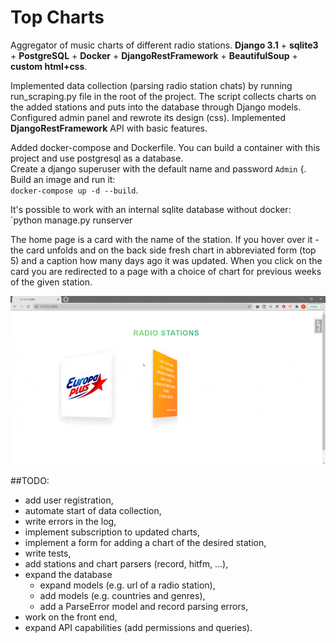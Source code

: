 # Top Charts
Aggregator of music charts of different radio stations\.
**Django 3.1** + **sqlite3** + **PostgreSQL** + **Docker** + **DjangoRestFramework** + **BeautifulSoup** + **custom html+css**.

Implemented data collection (parsing radio station chats) 
by running run_scraping.py file in the root of the project.
The script collects charts on the added stations and puts 
into the database through Django models.\
Configured admin panel and rewrote its design (css).
Implemented **DjangoRestFramework** API with basic features.

Added docker-compose and Dockerfile. 
You can build a container with this project and use postgresql as a database.\
Create a django superuser with the default name and password `Admin` {\.
Build an image and run it:\
`docker-compose up -d --build`.

It's possible to work with an internal sqlite database without docker: \
`python manage.py runserver

The home page is a card with the name of the station. 
If you hover over it - the card unfolds and on the back side 
fresh chart in abbreviated form (top 5) and a caption how many days ago 
it was updated. When you click on the card you are redirected to a page 
with a choice of chart for previous weeks of the given station.

![](top_charts.gif)

##TODO:
  * add user registration,
  * automate start of data collection,
  * write errors in the log,
  * implement subscription to updated charts,
  * implement a form for adding a chart of the desired station,
  * write tests,
  * add stations and chart parsers (record, hitfm, ...),
  * expand the database
    * expand models (e.g. url of a radio station),
    * add models (e.g. countries and genres),
    * add a ParseError model and record parsing errors,
  * work on the front end,
  * expand API capabilities (add permissions and queries).
